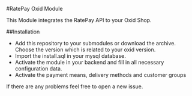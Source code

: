 #RatePay Oxid Module

This Module integrates the RatePay API to your Oxid Shop.

##Installation

* Add this repository to your submodules or download the archive. Choose the version which is related to your oxid version.
* Import the install.sql in your mysql database.
* Activate the module in your backend and fill in all necessary configuration data.
* Activate the payment means, delivery methods and customer groups


If there are any problems feel free to open a new issue.